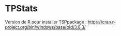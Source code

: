# TPStats
Version de R pour installer TSPpackage : https://cran.r-project.org/bin/windows/base/old/3.6.3/
